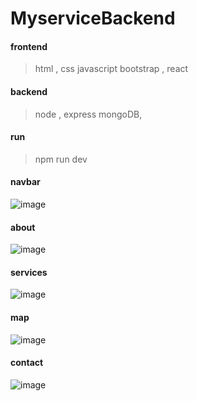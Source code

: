 # MyserviceBackend


#### frontend 
> html , css javascript
> bootstrap , react

#### backend 
>node ,  express
>mongoDB, 

#### run 
> npm run dev
>


#### navbar

![image](https://user-images.githubusercontent.com/88300530/173213341-0718398c-4710-40e1-a03a-9e3502faeb47.png)


#### about

![image](https://user-images.githubusercontent.com/88300530/173213347-55499d04-c9ce-4887-8c40-843a419a7763.png)

#### services

![image](https://user-images.githubusercontent.com/88300530/173213389-530817f3-189f-4718-b5f8-a3a1fbca2e04.png)


#### map

![image](https://user-images.githubusercontent.com/88300530/173213404-7347f83f-74b3-4c23-893f-e19571e12e3a.png)

#### contact

![image](https://user-images.githubusercontent.com/88300530/173213416-67a83966-952f-427c-bf38-58840817983f.png)
